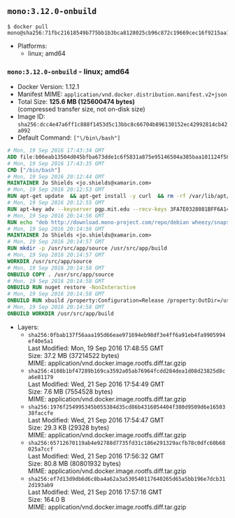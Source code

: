 ## `mono:3.12.0-onbuild`

```console
$ docker pull mono@sha256:71fbc21618549b775bb1b3bca8128025cb96c872c19669cec16f9215aa104c45
```

-	Platforms:
	-	linux; amd64

### `mono:3.12.0-onbuild` - linux; amd64

-	Docker Version: 1.12.1
-	Manifest MIME: `application/vnd.docker.distribution.manifest.v2+json`
-	Total Size: **125.6 MB (125600474 bytes)**  
	(compressed transfer size, not on-disk size)
-	Image ID: `sha256:dcc4e47a6ff1c888f1453d5c13bbc8c66704b896130152ec42992814cb42a092`
-	Default Command: `["\/bin\/bash"]`

```dockerfile
# Mon, 19 Sep 2016 17:43:34 GMT
ADD file:b06eab13504d045bfba673dde1c6f5831a875e95146504a385baa101124f58f5 in / 
# Mon, 19 Sep 2016 17:43:35 GMT
CMD ["/bin/bash"]
# Mon, 19 Sep 2016 20:12:44 GMT
MAINTAINER Jo Shields <jo.shields@xamarin.com>
# Mon, 19 Sep 2016 20:12:53 GMT
RUN apt-get update 	&& apt-get install -y curl 	&& rm -rf /var/lib/apt/lists/*
# Mon, 19 Sep 2016 20:12:55 GMT
RUN apt-key adv --keyserver pgp.mit.edu --recv-keys 3FA7E0328081BFF6A14DA29AA6A19B38D3D831EF
# Mon, 19 Sep 2016 20:14:56 GMT
RUN echo "deb http://download.mono-project.com/repo/debian wheezy/snapshots/3.12.0 main" > /etc/apt/sources.list.d/mono-xamarin.list         && echo "deb http://download.mono-project.com/repo/debian 312-security main" >> /etc/apt/sources.list.d/mono-xamarin.list 	&& apt-get update 	&& apt-get install -y mono-devel ca-certificates-mono fsharp mono-vbnc nuget 	&& rm -rf /var/lib/apt/lists/*
# Mon, 19 Sep 2016 20:14:56 GMT
MAINTAINER Jo Shields <jo.shields@xamarin.com>
# Mon, 19 Sep 2016 20:14:57 GMT
RUN mkdir -p /usr/src/app/source /usr/src/app/build
# Mon, 19 Sep 2016 20:14:57 GMT
WORKDIR /usr/src/app/source
# Mon, 19 Sep 2016 20:14:58 GMT
ONBUILD COPY . /usr/src/app/source
# Mon, 19 Sep 2016 20:14:58 GMT
ONBUILD RUN nuget restore -NonInteractive
# Mon, 19 Sep 2016 20:14:58 GMT
ONBUILD RUN xbuild /property:Configuration=Release /property:OutDir=/usr/src/app/build/
# Mon, 19 Sep 2016 20:14:58 GMT
ONBUILD WORKDIR /usr/src/app/build
```

-	Layers:
	-	`sha256:0fbab137f56aaa195d66eae971694eb98df3e4ff6a91eb4fa9905994ef40e5a1`  
		Last Modified: Mon, 19 Sep 2016 17:48:55 GMT  
		Size: 37.2 MB (37214522 bytes)  
		MIME: application/vnd.docker.image.rootfs.diff.tar.gzip
	-	`sha256:4108b1bf47289b169ca3592a05ab76964fcdd284dea1d08d23825d8ca6e81179`  
		Last Modified: Wed, 21 Sep 2016 17:54:49 GMT  
		Size: 7.6 MB (7554528 bytes)  
		MIME: application/vnd.docker.image.rootfs.diff.tar.gzip
	-	`sha256:1976f254995345b055384d35cd86b4316054404f380d9509d6e1650338faccfe`  
		Last Modified: Wed, 21 Sep 2016 17:54:47 GMT  
		Size: 29.3 KB (29328 bytes)  
		MIME: application/vnd.docker.image.rootfs.diff.tar.gzip
	-	`sha256:65712670119ab4e92788d7735fd31c186e291329acfb78c0dfc60b68025a7ccf`  
		Last Modified: Wed, 21 Sep 2016 17:56:32 GMT  
		Size: 80.8 MB (80801932 bytes)  
		MIME: application/vnd.docker.image.rootfs.diff.tar.gzip
	-	`sha256:ef7d13d9db6d6c8ba4a62a3a530540117640265d65a5bb196e7dcb312d193ab9`  
		Last Modified: Wed, 21 Sep 2016 17:57:16 GMT  
		Size: 164.0 B  
		MIME: application/vnd.docker.image.rootfs.diff.tar.gzip
